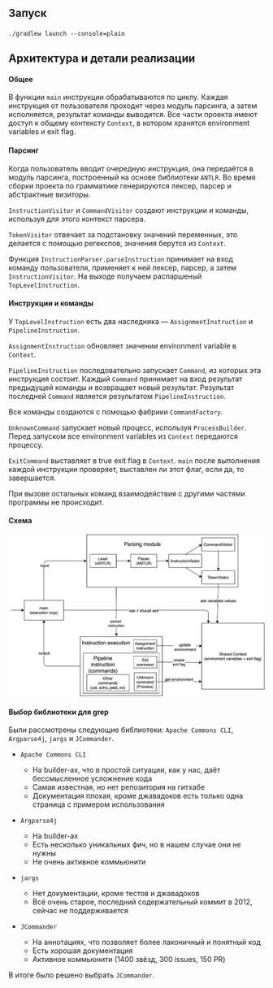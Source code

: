 ## Запуск

`./gradlew launch --console=plain`

## Архитектура и детали реализации

#### Общее

В функции `main` инструкции обрабатываются по циклу. Каждая инструкция от пользователя проходит через модуль парсинга, а затем исполняется, результат команды выводится. Все части проекта имеют доступ к общему контексту `Context`, в котором хранятся environment variables и exit flag.

#### Парсинг

Когда пользователь вводит очередную инструкция, она передаётся в модуль парсинга, построенный на основе библиотеки `ANTLR`. Во время сборки проекта по грамматике генерируются лексер, парсер и абстрактные визиторы. 

`InstructionVisitor` и `CommandVisitor` создают инструкции и команды, используя для этого контекст парсера.

`TokenVisitor` отвечает за подстановку значений переменных, это делается с помощью регекспов, значения берутся из `Context`.

Функция `InstructionParser.parseInstruction` принимает на вход команду пользователя, применяет к ней лексер, парсер, а затем `InstructionVisitor`. На выходе получаем распаршеный `TopLevelInstruction`.

#### Инструкции и команды

У `TopLevelInstruction` есть два наследника — `AssignmentInstruction` и `PipelineInstruction`. 

`AssignmentInstruction` обновляет значении environment variable в `Context`.

`PipelineInstruction` последовательно запускает `Command`, из которых эта инструкция состоит. Каждый `Command` принимает на вход результат предыдущей команды и возвращает новый результат. Результат последней `Command` является результатом `PipelineInstruction`.

Все команды создаются с помощью фабрики `CommandFactory`.

`UnknownCommand` запускает новый процесс, используя `ProcessBuilder`. Перед запуском все environment variables из `Context` передаются процессу.

`ExitCommand` выставляет в true exit flag в `Context`. `main` после выполнения каждой инструкции проверяет, выставлен ли этот флаг, если да, то завершается.

При вызове остальных команд взаимодействия с другими частями программы не происходит. 

#### Схема

![](architecture.png)

#### Выбор библиотеки для grep

Были рассмотрены следующие библиотеки: `Apache Commons CLI`, `Argparse4j`, `jargs` и `JCommander`.

* `Apache Commons CLI`
    * На builder-ах, что в простой ситуации, как у нас, даёт бессмысленное усложнение кода
    * Самая известная, но нет репозитория на гитхабе
    * Документация плохая, кроме джавадоков есть только одна страница с примером использования

* `Argparse4j`
    * На builder-ах
    * Есть несколько уникальных фич, но в нашем случае они не нужны
    * Не очень активное коммьюнити

* `jargs`
    * Нет документации, кроме тестов и джавадоков
    * Всё очень старое, последний содержательный коммит в 2012, сейчас не поддерживается

* `JCommander`
    * На аннотациях, что позволяет более лаконичный и понятный код
    * Есть хорошая документация
    * Активное коммьюнити (1400 звёзд, 300 issues, 150 PR)
    
В итоге было решено выбрать `JCommander`.